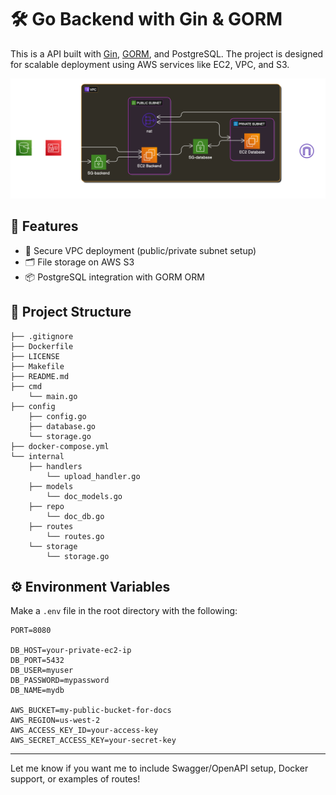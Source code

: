 # 🛠️ Go Backend with Gin & GORM

This is a API built with [Gin](https://github.com/gin-gonic/gin), [GORM](https://gorm.io/), and PostgreSQL. The project is designed for scalable deployment using AWS services like EC2, VPC, and S3.

![diagram](diagram.svg)

## 🚀 Features

- 🔐 Secure VPC deployment (public/private subnet setup)
- 🗂️ File storage on AWS S3
- 📦 PostgreSQL integration with GORM ORM

## 📁 Project Structure

```
├── .gitignore
├── Dockerfile
├── LICENSE
├── Makefile
├── README.md
├── cmd
    └── main.go
├── config
    ├── config.go
    ├── database.go
    └── storage.go
├── docker-compose.yml
└── internal
    ├── handlers
        └── upload_handler.go
    ├── models
        └── doc_models.go
    ├── repo
        └── doc_db.go
    ├── routes
        └── routes.go
    └── storage
        └── storage.go
```

## ⚙️ Environment Variables

Make a `.env` file in the root directory with the following:

```env
PORT=8080

DB_HOST=your-private-ec2-ip
DB_PORT=5432
DB_USER=myuser
DB_PASSWORD=mypassword
DB_NAME=mydb

AWS_BUCKET=my-public-bucket-for-docs
AWS_REGION=us-west-2
AWS_ACCESS_KEY_ID=your-access-key
AWS_SECRET_ACCESS_KEY=your-secret-key
```
---

Let me know if you want me to include Swagger/OpenAPI setup, Docker support, or examples of routes!
